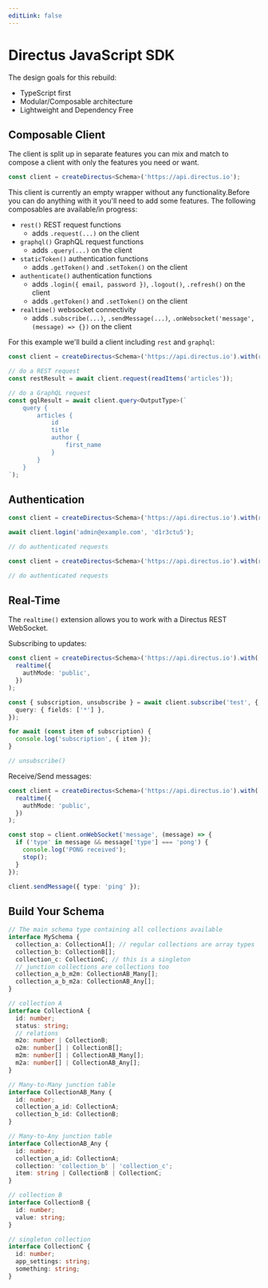 ```yaml
---
editLink: false
---
```


# Directus JavaScript SDK

The design goals for this rebuild:

- TypeScript first
- Modular/Composable architecture
- Lightweight and Dependency Free

## Composable Client

The client is split up in separate features you can mix and match to compose a client with only the features you need or
want.

```ts
const client = createDirectus<Schema>('https://api.directus.io');
```

This client is currently an empty wrapper without any functionality.Before you can do anything with it you'll need to
add some features. The following composables are available/in progress:

- `rest()` REST request functions
  - adds `.request(...)` on the client
- `graphql()` GraphQL request functions
  - adds `.query(...)` on the client
- `staticToken()` authentication functions
  - adds `.getToken()` and `.setToken()` on the client
- `authenticate()` authentication functions
  - adds `.login({ email, password })`, `.logout()`, `.refresh()` on the client
  - adds `.getToken()` and `.setToken()` on the client
- `realtime()` websocket connectivity
  - adds `.subscribe(...)`, `.sendMessage(...)`, `.onWebsocket('message', (message) => {})` on the client

For this example we'll build a client including `rest` and `graphql`:

```ts
const client = createDirectus<Schema>('https://api.directus.io').with(rest()).with(graphql());

// do a REST request
const restResult = await client.request(readItems('articles'));

// do a GraphQL request
const gqlResult = await client.query<OutputType>(`
    query {
        articles {
            id
            title
            author {
                first_name
            }
        }
    }
`);
```

## Authentication

```ts
const client = createDirectus<Schema>('https://api.directus.io').with(rest()).with(authentication('json'));

await client.login('admin@example.com', 'd1r3ctu5');

// do authenticated requests
```

```ts
const client = createDirectus<Schema>('https://api.directus.io').with(rest()).with(staticToken('super-secure-token'));

// do authenticated requests
```

## Real-Time

The `realtime()` extension allows you to work with a Directus REST WebSocket.

Subscribing to updates:

```ts
const client = createDirectus<Schema>('https://api.directus.io').with(
  realtime({
    authMode: 'public',
  })
);

const { subscription, unsubscribe } = await client.subscribe('test', {
  query: { fields: ['*'] },
});

for await (const item of subscription) {
  console.log('subscription', { item });
}

// unsubscribe()
```

Receive/Send messages:

```ts
const client = createDirectus<Schema>('https://api.directus.io').with(
  realtime({
    authMode: 'public',
  })
);

const stop = client.onWebSocket('message', (message) => {
  if ('type' in message && message['type'] === 'pong') {
    console.log('PONG received');
    stop();
  }
});

client.sendMessage({ type: 'ping' });
```

## Build Your Schema

```ts
// The main schema type containing all collections available
interface MySchema {
  collection_a: CollectionA[]; // regular collections are array types
  collection_b: CollectionB[];
  collection_c: CollectionC; // this is a singleton
  // junction collections are collections too
  collection_a_b_m2m: CollectionAB_Many[];
  collection_a_b_m2a: CollectionAB_Any[];
}

// collection A
interface CollectionA {
  id: number;
  status: string;
  // relations
  m2o: number | CollectionB;
  o2m: number[] | CollectionB[];
  m2m: number[] | CollectionAB_Many[];
  m2a: number[] | CollectionAB_Any[];
}

// Many-to-Many junction table
interface CollectionAB_Many {
  id: number;
  collection_a_id: CollectionA;
  collection_b_id: CollectionB;
}

// Many-to-Any junction table
interface CollectionAB_Any {
  id: number;
  collection_a_id: CollectionA;
  collection: 'collection_b' | 'collection_c';
  item: string | CollectionB | CollectionC;
}

// collection B
interface CollectionB {
  id: number;
  value: string;
}

// singleton collection
interface CollectionC {
  id: number;
  app_settings: string;
  something: string;
}
```
